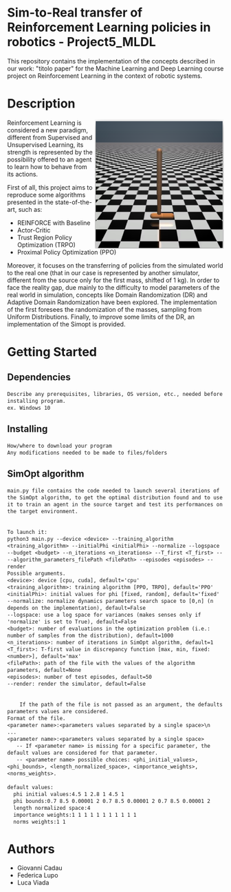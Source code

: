 # Sim-to-Real transfer of Reinforcement Learning policies in robotics - Project5_MLDL

This repository contains the implementation of the concepts described in our work: "titolo paper" for the Machine Learning and Deep Learning course project on Reinforcement Learning in the context of robotic systems.
 
# Description
<img align = "right" src="hopper.png" width="300" height="300">

Reinforcement Learning is considered a new paradigm, different from Supervised and Unsupervised Learning, its strength is represented by the possibility offered to an agent to learn how to behave from its actions.


First of all, this project aims to reproduce some algorithms presented in the state-of-the-art, such as: 

*  REINFORCE with Baseline
*  Actor-Critic
*  Trust Region Policy Optimization (TRPO)
*  Proximal Policy Optimization (PPO)

Moreover, it focuses on the transferring of policies from the simulated world to the real one (that in our case is represented by another simulator, different from the source only for the first mass, shifted of 1 kg).
In order to face the reality gap, due mainly to the difficulty to model parameters of the real world in simulation, concepts like Domain Randomization  (DR) and Adaptive Domain Randomization have been explored. The implementation of the first foresees the randomization of the masses, sampling from Uniform Distributions. Finally, to improve some limits of the DR, an implementation of the Simopt is provided.


# Getting Started
## Dependencies

    Describe any prerequisites, libraries, OS version, etc., needed before installing program.
    ex. Windows 10

## Installing

    How/where to download your program
    Any modifications needed to be made to files/folders

## SimOpt algorithm
    main.py file contains the code needed to launch several iterations of the SimOpt algorithm, to get the optimal distribution found and to use it to train an agent in the source target and test its performances on the target environment.
    
    
    To launch it:
    python3 main.py --device <device> --training_algorithm <training_algorithm> --initialPhi <initialPhi> --normalize --logspace --budget <budget> --n_iterations <n_iterations> --T_first <T_first> ----algorithm_parameters_filePath <filePath> --episodes <episodes> --render
    Possible arguments.
    <device>: device [cpu, cuda], default='cpu'
    <training_algorithm>: training algorithm [PPO, TRPO], default='PPO'
    <initialPhi>: initial values for phi [fixed, random], default='fixed'
    --normalize: normalize dynamics parameters search space to [0,n] (n depends on the implementation), default=False
    --logspace: use a log space for variances (makes senses only if 'normalize' is set to True), default=False
    <budget>: number of evaluations in the optimization problem (i.e.: number of samples from the distribution), default=1000
    <n_iterations>: number of iterations in SimOpt algorithm, default=1
    <T_first>: T-first value in discrepancy function [max, min, fixed:<number>], default='max'
    <filePath>: path of the file with the values of the algorithm parameters, default=None
    <episodes>: number of test episodes, default=50
    --render: render the simulator, default=False
    
    
        If the path of the file is not passed as an argument, the defaults parameters values are considered.
    Format of the file.
    <parameter name>:<parameters values separated by a single space>\n
    ...
    <parameter name>:<parameters values separated by a single space>
       -- If <parameter name> is missing for a specific parameter, the default values are considered for that parameter. 
       -- <parameter name> possible choices: <phi_initial_values>, <phi_bounds>, <length_normalized_space>, <importance_weights>, <norms_weights>.

    default values:
      phi initial values:4.5 1 2.8 1 4.5 1
      phi bounds:0.7 8.5 0.00001 2 0.7 8.5 0.00001 2 0.7 8.5 0.00001 2
      length normalized space:4
      importance weights:1 1 1 1 1 1 1 1 1 1 1
      norms weights:1 1





# Authors

* Giovanni Cadau
* Federica Lupo
* Luca Viada



